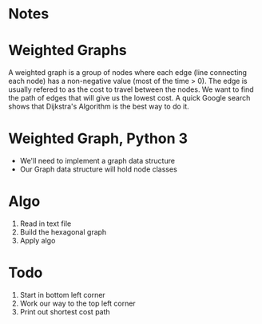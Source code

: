 # Notes

# Weighted Graphs
A weighted graph is a group of nodes where each edge (line connecting each node) has a non-negative value (most of the time > 0). The edge is usually refered to as the cost to travel between the nodes. We want to find the path of edges that will give us the lowest cost. A quick Google search shows that Dijkstra's Algorithm is the best way to do it.

# Weighted Graph, Python 3
  - We'll need to implement a graph data structure
  - Our Graph data structure will hold node classes

# Algo
  1. Read in text file
  2. Build the hexagonal graph
  3. Apply algo

# Todo
  1. Start in bottom left corner
  2. Work our way to the top left corner
  3. Print out shortest cost path

